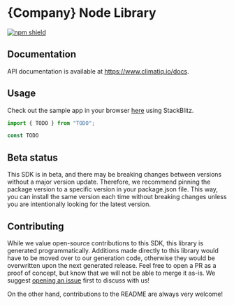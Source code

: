 # {Company} Node Library

[![npm shield](https://img.shields.io/npm/v/@fern-api/climatiq)](https://www.npmjs.com/package/@fern-api/climatiq)

## Documentation

API documentation is available at <https://www.climatiq.io/docs>.

## Usage

Check out the sample app in your browser [here](https://stackblitz.com/edit/climatiq-typescript-example-0?file=app.ts&view=editor) using StackBlitz.

```typescript
import { TODO } from "TODO";

const TODO
```

## Beta status

This SDK is in beta, and there may be breaking changes between versions without a major version update. Therefore, we recommend pinning the package version to a specific version in your package.json file. This way, you can install the same version each time without breaking changes unless you are intentionally looking for the latest version.

## Contributing

While we value open-source contributions to this SDK, this library is generated programmatically. Additions made directly to this library would have to be moved over to our generation code, otherwise they would be overwritten upon the next generated release. Feel free to open a PR as a proof of concept, but know that we will not be able to merge it as-is. We suggest [opening an issue](https://github.com/fern-climatiq/climatiq-node) first to discuss with us!

On the other hand, contributions to the README are always very welcome!
